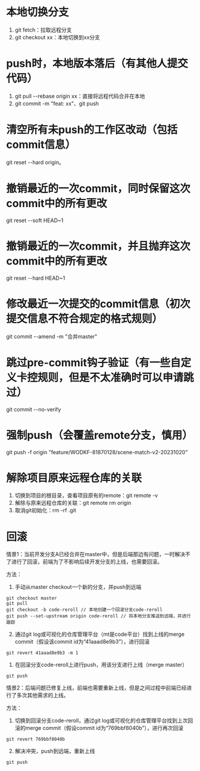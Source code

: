 # 本地切换分支
1. git fetch：拉取远程分支
2. git checkout xx：本地切换到xx分支
# push时，本地版本落后（有其他人提交代码）
1. git pull --rebase origin xx：直接将远程代码合并在本地
2. git commit -m "feat: xx"、git push
# 清空所有未push的工作区改动（包括commit信息）
git reset --hard origin。
# 撤销最近的一次commit，同时保留这次commit中的所有更改
git reset --soft HEAD~1
# 撤销最近的一次commit，并且抛弃这次commit中的所有更改
git reset --hard HEAD~1
# 修改最近一次提交的commit信息（初次提交信息不符合规定的格式规则）
git commit --amend -m "合并master"
# 跳过pre-commit钩子验证（有一些自定义卡控规则，但是不太准确时可以申请跳过）
git commit --no-verify
# 强制push（会覆盖remote分支，慎用）
git push -f origin "feature/WODKF-81870128/scene-match-v2-20231020"
# 解除项目原来远程仓库的关联
1. 切换到项目的根目录，查看项目原有的remote：git remote -v
2. 解除与原来远程仓库的关联：git remote rm origin
3. 取消git初始化：rm -rf .git
# 回滚
情景1：当前开发分支A已经合并在master中，但是后端那边有问题，一时解决不了进行了回滚，前端为了不影响后续开发分支的上线，也需要回滚。

方法：
1. 手动从master checkout一个新的分支，并push到远端
```
git checkout master
git pull
git checkout -b code-reroll // 本地创建一个回滚分支code-reroll
git push --set-upstream origin code-reroll // 将本地分支推送到远端，并进行跟踪
```
2. 通过git log或可视化的仓库管理平台（mt是code平台）找到上线的merge commit（假设该commit id为“41aaad8e9b3”），进行回滚
```
git revert 41aaad8e9b3 -m 1
```
1. 在回滚分支code-reroll上进行push，用该分支进行上线（merge master）
```
git push
```

情景2：后端问题已修复上线，前端也需要重新上线，但是之间过程中前端已经进行了多次其他需求的上线。

方法：
1. 切换到回滚分支code-reroll，通过git log或可视化的仓库管理平台找到上次回滚的merge commit（假设commit id为“769bbf8040b”），进行再次回滚
```
git revert 769bbf8040b
```
2. 解决冲突，push到远端，重新上线
```
git push
```

